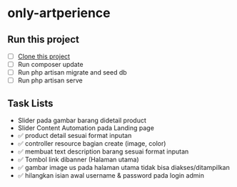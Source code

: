 # only-artperience

## Run this project

- [ ] [Clone this project](https://gitlab.com/devribudi/only-artperience.git)
- [ ] Run composer update
- [ ] Run php artisan migrate and seed db
- [ ] Run php artisan serve

## Task Lists

- Slider pada gambar barang didetail product
- Slider Content Automation pada Landing page
- ✅ product detail sesuai format inputan
- ✅ controller resource bagian create (image, color)
- ✅ membuat text description barang sesuai format inputan
- ✅ Tombol link dibanner (Halaman utama)
- ✅ gambar image us pada halaman utama tidak bisa diakses/ditampilkan
- ✅ hilangkan isian awal username & password pada login admin

